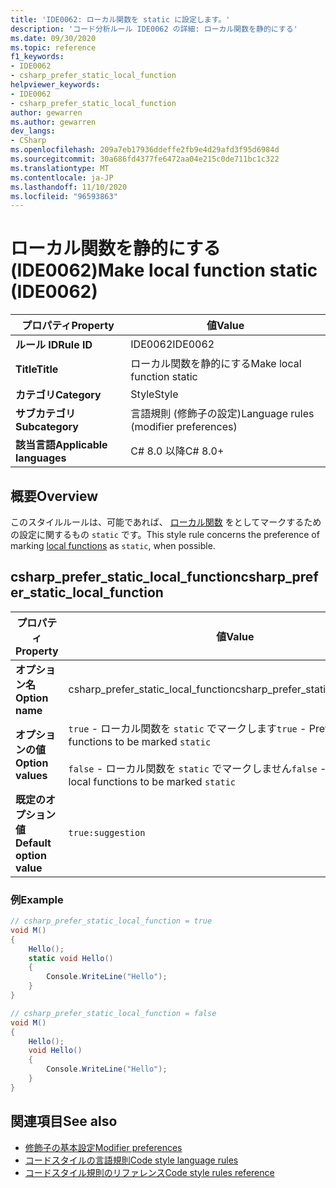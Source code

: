 ```yaml
---
title: 'IDE0062: ローカル関数を static に設定します。'
description: 'コード分析ルール IDE0062 の詳細: ローカル関数を静的にする'
ms.date: 09/30/2020
ms.topic: reference
f1_keywords:
- IDE0062
- csharp_prefer_static_local_function
helpviewer_keywords:
- IDE0062
- csharp_prefer_static_local_function
author: gewarren
ms.author: gewarren
dev_langs:
- CSharp
ms.openlocfilehash: 209a7eb17936ddeffe2fb9e4d29afd3f95d6984d
ms.sourcegitcommit: 30a686fd4377fe6472aa04e215c0de711bc1c322
ms.translationtype: MT
ms.contentlocale: ja-JP
ms.lasthandoff: 11/10/2020
ms.locfileid: "96593863"
---
```

# <a name="make-local-function-static-ide0062"></a><span data-ttu-id="13a7b-103">ローカル関数を静的にする (IDE0062)</span><span class="sxs-lookup"><span data-stu-id="13a7b-103">Make local function static (IDE0062)</span></span>

|<span data-ttu-id="13a7b-104">プロパティ</span><span class="sxs-lookup"><span data-stu-id="13a7b-104">Property</span></span>|<span data-ttu-id="13a7b-105">値</span><span class="sxs-lookup"><span data-stu-id="13a7b-105">Value</span></span>|
|-|-|
| <span data-ttu-id="13a7b-106">**ルール ID**</span><span class="sxs-lookup"><span data-stu-id="13a7b-106">**Rule ID**</span></span> | <span data-ttu-id="13a7b-107">IDE0062</span><span class="sxs-lookup"><span data-stu-id="13a7b-107">IDE0062</span></span> |
| <span data-ttu-id="13a7b-108">**Title**</span><span class="sxs-lookup"><span data-stu-id="13a7b-108">**Title**</span></span> | <span data-ttu-id="13a7b-109">ローカル関数を静的にする</span><span class="sxs-lookup"><span data-stu-id="13a7b-109">Make local function static</span></span> |
| <span data-ttu-id="13a7b-110">**カテゴリ**</span><span class="sxs-lookup"><span data-stu-id="13a7b-110">**Category**</span></span> | <span data-ttu-id="13a7b-111">Style</span><span class="sxs-lookup"><span data-stu-id="13a7b-111">Style</span></span> |
| <span data-ttu-id="13a7b-112">**サブカテゴリ**</span><span class="sxs-lookup"><span data-stu-id="13a7b-112">**Subcategory**</span></span> | <span data-ttu-id="13a7b-113">言語規則 (修飾子の設定)</span><span class="sxs-lookup"><span data-stu-id="13a7b-113">Language rules (modifier preferences)</span></span> |
| <span data-ttu-id="13a7b-114">**該当言語**</span><span class="sxs-lookup"><span data-stu-id="13a7b-114">**Applicable languages**</span></span> | <span data-ttu-id="13a7b-115">C# 8.0 以降</span><span class="sxs-lookup"><span data-stu-id="13a7b-115">C# 8.0+</span></span> |

## <a name="overview"></a><span data-ttu-id="13a7b-116">概要</span><span class="sxs-lookup"><span data-stu-id="13a7b-116">Overview</span></span>

<span data-ttu-id="13a7b-117">このスタイルルールは、可能であれば、 [ローカル関数](../../../csharp/programming-guide/classes-and-structs/local-functions.md) をとしてマークするための設定に関するもの `static` です。</span><span class="sxs-lookup"><span data-stu-id="13a7b-117">This style rule concerns the preference of marking [local functions](../../../csharp/programming-guide/classes-and-structs/local-functions.md) as `static`, when possible.</span></span>

## <a name="csharp_prefer_static_local_function"></a><span data-ttu-id="13a7b-118">csharp_prefer_static_local_function</span><span class="sxs-lookup"><span data-stu-id="13a7b-118">csharp_prefer_static_local_function</span></span>

|<span data-ttu-id="13a7b-119">プロパティ</span><span class="sxs-lookup"><span data-stu-id="13a7b-119">Property</span></span>|<span data-ttu-id="13a7b-120">値</span><span class="sxs-lookup"><span data-stu-id="13a7b-120">Value</span></span>|
|-|-|
| <span data-ttu-id="13a7b-121">**オプション名**</span><span class="sxs-lookup"><span data-stu-id="13a7b-121">**Option name**</span></span> | <span data-ttu-id="13a7b-122">csharp_prefer_static_local_function</span><span class="sxs-lookup"><span data-stu-id="13a7b-122">csharp_prefer_static_local_function</span></span> |
| <span data-ttu-id="13a7b-123">**オプションの値**</span><span class="sxs-lookup"><span data-stu-id="13a7b-123">**Option values**</span></span> | <span data-ttu-id="13a7b-124">`true` - ローカル関数を `static` でマークします</span><span class="sxs-lookup"><span data-stu-id="13a7b-124">`true` - Prefer local functions to be marked `static`</span></span><br /><br /><span data-ttu-id="13a7b-125">`false` - ローカル関数を `static` でマークしません</span><span class="sxs-lookup"><span data-stu-id="13a7b-125">`false` - Don't prefer local functions to be marked `static`</span></span> |
| <span data-ttu-id="13a7b-126">**既定のオプション値**</span><span class="sxs-lookup"><span data-stu-id="13a7b-126">**Default option value**</span></span> | `true:suggestion` |

### <a name="example"></a><span data-ttu-id="13a7b-127">例</span><span class="sxs-lookup"><span data-stu-id="13a7b-127">Example</span></span>

```csharp
// csharp_prefer_static_local_function = true
void M()
{
    Hello();
    static void Hello()
    {
        Console.WriteLine("Hello");
    }
}

// csharp_prefer_static_local_function = false
void M()
{
    Hello();
    void Hello()
    {
        Console.WriteLine("Hello");
    }
}
```

## <a name="see-also"></a><span data-ttu-id="13a7b-128">関連項目</span><span class="sxs-lookup"><span data-stu-id="13a7b-128">See also</span></span>

- [<span data-ttu-id="13a7b-129">修飾子の基本設定</span><span class="sxs-lookup"><span data-stu-id="13a7b-129">Modifier preferences</span></span>](modifier-preferences.md)
- [<span data-ttu-id="13a7b-130">コードスタイルの言語規則</span><span class="sxs-lookup"><span data-stu-id="13a7b-130">Code style language rules</span></span>](language-rules.md)
- [<span data-ttu-id="13a7b-131">コードスタイル規則のリファレンス</span><span class="sxs-lookup"><span data-stu-id="13a7b-131">Code style rules reference</span></span>](index.md)
